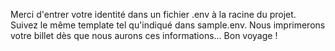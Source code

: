 Merci d'entrer votre identité dans un fichier .env à la racine du projet.
Suivez le même template tel qu'indiqué dans sample.env.
Nous imprimerons votre billet dès que nous aurons ces informations... Bon voyage !